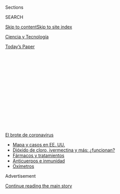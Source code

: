 <div id="app">

<div>

<div>

<div>

<div class="NYTAppHideMasthead css-1q2w90k e1suatyy0">

<div class="section css-ui9rw0 e1suatyy2">

<div class="css-eph4ug er09x8g0">

<div class="css-6n7j50">

</div>

<span class="css-1dv1kvn">Sections</span>

<div class="css-10488qs">

<span class="css-1dv1kvn">SEARCH</span>

</div>

[Skip to content](#site-content)[Skip to site index](#site-index)

</div>

<div id="masthead-section-label" class="css-1wr3we4 eaxe0e00">

[Ciencia y
Tecnología](https://www.nytimes.com/es/section/ciencia-y-tecnologia)

</div>

<div class="css-10698na e1huz5gh0">

</div>

</div>

<div id="masthead-bar-one" class="section hasLinks css-15hmgas e1csuq9d3">

<div class="css-uqyvli e1csuq9d0">

</div>

<div class="css-1uqjmks e1csuq9d1">

</div>

<div class="css-9e9ivx">

[](https://myaccount.nytimes.com/auth/login?response_type=cookie&client_id=vi)

</div>

<div class="css-1bvtpon e1csuq9d2">

[Today’s
Paper](https://www.nytimes.com/section/todayspaper)

</div>

</div>

</div>

</div>

<div data-aria-hidden="false">

<div id="site-content" data-role="main">

<div>

<div class="css-1aor85t" style="opacity:0.000000001;z-index:-1;visibility:hidden">

<div class="css-1hqnpie">

<div class="css-epjblv">

<span class="css-17xtcya">[Ciencia y
Tecnología](/es/section/ciencia-y-tecnologia)</span><span class="css-x15j1o">|</span><span class="css-fwqvlz">Un
estudio revela que los niños podrían portar altos niveles de
coronavirus</span>

</div>

<div class="css-k008qs">

<div class="css-1iwv8en">

<span class="css-18z7m18"></span>

<div>

</div>

</div>

<span class="css-1n6z4y">https://nyti.ms/30hGuFC</span>

<div class="css-1705lsu">

<div class="css-4xjgmj">

<div class="css-4skfbu" data-role="toolbar" data-aria-label="Social Media Share buttons, Save button, and Comments Panel with current comment count" data-testid="share-tools">

  - 
  - 
  - 
  - 
    
    <div class="css-6n7j50">
    
    </div>

  - 

</div>

</div>

</div>

</div>

</div>

</div>

<div id="NYT_TOP_BANNER_REGION" class="css-13pd83m">

<div>

<div id="styln-prism-menu-1594831588949" class="section interactive-content interactive-size-medium css-1edisqu">

<div class="css-17ih8de interactive-body">

<div id="scroll-container" class="css-1gj85ro">

[<span class="styln-title-wrap"><span class="css-1pje3qr">El brote
de</span><span class="css-1pje3qr">
coronavirus</span></span>](https://www.nytimes.com/es/spotlight/coronavirus?action=click&pgtype=Article&state=default&region=TOP_BANNER&context=storylines_menu)

  - [Mapa y casos en EE.
    UU.](https://www.nytimes.com/es/interactive/2020/espanol/mundo/coronavirus-en-estados-unidos.html?action=click&pgtype=Article&state=default&region=TOP_BANNER&context=storylines_menu)
  - [Dióxido de cloro, ivermectina y más:
    ¿funcionan?](https://www.nytimes.com/es/2020/07/23/espanol/america-latina/bolivia-cloro-coronavirus-ivermectina.html?action=click&pgtype=Article&state=default&region=TOP_BANNER&context=storylines_menu)
  - [Fármacos y
    tratamientos](https://www.nytimes.com/es/interactive/2020/science/coronavirus-tratamientos-curas.html?action=click&pgtype=Article&state=default&region=TOP_BANNER&context=storylines_menu)
  - [Anticuerpos e
    inmunidad](https://www.nytimes.com/es/2020/07/28/espanol/ciencia-y-tecnologia/anticuerpos-coronavirus-inmunidad.html?action=click&pgtype=Article&state=default&region=TOP_BANNER&context=storylines_menu)
  - [Oxímetros](https://www.nytimes.com/es/2020/04/29/espanol/estilos-de-vida/oximetro-para-que-sirve.html?action=click&pgtype=Article&state=default&region=TOP_BANNER&context=storylines_menu)

</div>

</div>

</div>

</div>

</div>

<div id="top-wrapper" class="css-1sy8kpn">

<div id="top-slug" class="css-l9onyx">

Advertisement

</div>

[Continue reading the main
story](#after-top)

<div class="ad top-wrapper" style="text-align:center;height:100%;display:block;min-height:250px">

<div id="top" class="place-ad" data-position="top" data-size-key="top">

</div>

</div>

<div id="after-top">

</div>

</div>

<div>

<div id="sponsor-wrapper" class="css-1hyfx7x">

<div id="sponsor-slug" class="css-19vbshk">

Supported by

</div>

[Continue reading the main
story](#after-sponsor)

<div id="sponsor" class="ad sponsor-wrapper" style="text-align:center;height:100%;display:block">

</div>

<div id="after-sponsor">

</div>

</div>

<div class="css-186x18t">

</div>

<div class="css-1vkm6nb ehdk2mb0">

# Un estudio revela que los niños podrían portar altos niveles de coronavirus

</div>

La investigación no prueba que los niños infectados sean contagiosos,
pero debería tomarse en cuenta en el debate sobre el regreso a las
escuelas, dijeron algunos expertos.

<div class="css-79elbk" data-testid="photoviewer-wrapper">

<div class="css-z3e15g" data-testid="photoviewer-wrapper-hidden">

</div>

<div class="css-1a48zt4 ehw59r15" data-testid="photoviewer-children">

![<span class="css-16f3y1r e13ogyst0" data-aria-hidden="true">Una prueba
de coronavirus en una clínica móvil en la iglesia Walker Temple AME en
el sur de Los Ángeles en
julio</span><span class="css-cnj6d5 e1z0qqy90" itemprop="copyrightHolder"><span class="css-1ly73wi e1tej78p0">Credit...</span><span><span>Mario
Tama/Getty
Images</span></span></span>](https://static01.nyt.com/images/2020/08/01/science/31virus-children-ES/30VIRUS-CHILDREN1-articleLarge.jpg?quality=75&auto=webp&disable=upscale)

</div>

</div>

<div class="css-18e8msd">

<div class="css-vp77d3 epjyd6m0">

<div class="css-1baulvz">

Por [<span class="css-1baulvz last-byline" itemprop="name">Apoorva
Mandavilli</span>](https://www.nytimes.com/by/apoorva-mandavilli)

</div>

</div>

  - 
    
    <div class="css-ld3wwf e16638kd2">
    
    Publicado 31 de julio de 2020Actualizado 3 de agosto de
    2020
    
    </div>

  - 
    
    <div class="css-4xjgmj">
    
    <div class="css-pvvomx" data-role="toolbar" data-aria-label="Social Media Share buttons, Save button, and Comments Panel with current comment count" data-testid="share-tools">
    
      - 
      - 
      - 
      - 
        
        <div class="css-6n7j50">
        
        </div>
    
      - 
    
    </div>
    
    </div>

</div>

<div class="css-mdjrty">

[Read in
English](https://www.nytimes.com/2020/07/30/health/coronavirus-children.html "Read in English")

</div>

</div>

<div class="section meteredContent css-1r7ky0e" name="articleBody" itemprop="articleBody">

<div class="css-1fanzo5 StoryBodyCompanionColumn">

<div class="css-53u6y8">

[Regístrate para recibir nuestro
boletín](https://www.nytimes.com/newsletters/el-times) con lo mejor de
The New York Times.

-----

Ha sido una frase reconfortante en el debate nacional sobre la
reapertura de las escuelas: la mayor parte de los niños pequeños se
libran del
[coronavirus](https://www.nytimes.com/es/interactive/2020/espanol/mundo/coronavirus-en-estados-unidos.html)
y no parecen contagiar a otros, al menos no muy a menudo.

Pero el jueves 30 de julio, un estudio introdujo un giro inesperado e
indeseable a esta historia.

Según la investigación, los niños infectados [tienen al menos la misma
cantidad de coronavirus en nariz y
garganta](https://jamanetwork.com/journals/jamapediatrics/fullarticle/2768952)
que los adultos infectados. De hecho, los autores descubrieron que los
niños menores de cinco años pueden albergar hasta 100 veces más virus en
el tracto respiratorio superior que los adultos.

Esa medida no necesariamente prueba que los niños transmiten el virus a
otros. Aún así, los hallazgos deberían influir en el debate sobre la
reapertura de las escuelas, dijeron varios expertos.

“La situación de la escuela es muy complicada; hay muchos matices más
allá del científico”, dijo Taylor Heald-Sargent, experta en enfermedades
infecciosas pediátricas del Hospital de Niños Ann and Robert H. Lurie de
Chicago, quien dirigió el estudio, publicado en JAMA Pediatrics.

</div>

</div>

<div class="css-1fanzo5 StoryBodyCompanionColumn">

<div class="css-53u6y8">

“Pero una conclusión es que no podemos suponer que solo porque los niños
no se están enfermando, o no se están enfermando mucho, no tienen el
virus”.

El estudio no carece de advertencias: fue pequeño y no especificó sexo u
origen étnico o racial, o si tenían condiciones subyacentes. Las pruebas
buscaron ARN viral, piezas genéticas del coronavirus, en lugar del virus
en sí. (Su material genético es ARN, no ADN).

Aún así, los expertos se alarmaron al saber que los niños pequeños
pueden portar cantidades significativas del coronavirus.

“He escuchado a muchas personas decir: ‘Bueno, los niños no son
susceptibles, los niños no se infectan’. Y esto claramente muestra que
no es verdad”, dijo Stacey Schultz-Cherry, viróloga del St. Jude
Children’s Research Hospital.

“Creo que este es un primer paso importante, muy importante, para
entender el papel que tienen los niños en la transmisión”.

</div>

</div>

<div class="css-1fanzo5 StoryBodyCompanionColumn">

<div class="css-53u6y8">

Jason Kindrachuk, virólogo de la Universidad de Manitoba, dijo: “Ahora
que llegamos a fines de julio e intentamos abrir las escuelas el próximo
mes, esto realmente necesita tomarse en consideración”.

La prueba de diagnóstico estándar amplifica el material genético del
virus en ciclos con la señal cada vez más brillante en cada ronda.
Mientras más virus haya en el hisopo inicialmente, menos ciclos se
necesitarán para obtener un resultado claro.

Heald-Sargent, que tiene interés en la investigación de los coronavirus,
comenzó a notar que las pruebas de los niños regresaban con bajos
“umbrales de ciclo” (CT, por su sigla en inglés), lo que sugería que
sus muestras estaban llenas de virus.

Intrigada, llamó al laboratorio del hospital un domingo y pidió que
revisaran los resultados de las pruebas de las últimas semanas. “Ni
siquiera era algo que nos propusimos buscar”, dijo.

Ella y sus colegas analizaron muestras recolectadas con hisopos
nasofaríngeos entre el 23 de marzo y el 27 de abril en sitios de
pruebas hechas en autos en Chicago y de personas que acudieron al
hospital por cualquier motivo, incluidos los síntomas de la COVID-19.

Observaron los hisopos recabados de 145 personas: 46 niños menores de
cinco años; 51 niños de entre cinco y 17 años; y 48 adultos de entre 18
y 65 años. Para evitar las críticas de que se esperaba que los niños
realmente enfermos tuvieran muchos virus, el equipo excluyó a los niños
que necesitaron oxígeno suplementario. La mayoría de los niños en el
estudio tuvieron solo fiebre o tos, dijo Heald-Sargent.

Para comparar los grupos de manera justa, el equipo incluyó solo niños y
adultos que tenían síntomas leves a moderados y sobre los cuales había
información sobre el momento en que comenzaron los síntomas.
Heald-Sargent excluyó a las personas que no tenían síntomas y que no
recordaban cuándo habían comenzado a sentirse enfermas, así como a
aquellas que tuvieron síntomas durante más de una semana antes de la
prueba.

</div>

</div>

<div class="css-1fanzo5 StoryBodyCompanionColumn">

<div class="css-53u6y8">

Los resultados confirmaron el presentimiento de Heald-Sargent: los niños
y adultos tenían CT similares, con una mediana de aproximadamente 11 y
hasta 17. Pero los niños menores de cinco años tenían un CT
significativamente más bajo, de aproximadamente 6,5. El límite superior
del rango en estos niños era un CT de 12, sin embargo, sigue siendo
comparable a los de los niños mayores y los adultos.

“Definitivamente muestra que los niños tienen niveles de virus similares
y, quizás, incluso más altos que los adultos”, dijo Heald-Sargent. “No
sería sorprendente si pudieran arrojar” el virus y transmitirlo a otros.

</div>

</div>

<div class="css-79elbk" data-testid="photoviewer-wrapper">

<div class="css-z3e15g" data-testid="photoviewer-wrapper-hidden">

</div>

<div class="css-1a48zt4 ehw59r15" data-testid="photoviewer-children">

![<span class="css-16f3y1r e13ogyst0" data-aria-hidden="true">“Una
conclusión es que no podemos suponer que solo porque los niños no se
están enfermando, o no se están enfermando mucho, no tienen el virus”,
dijo una de las expertas en enfermedades
infecciosas.</span><span class="css-cnj6d5 e1z0qqy90" itemprop="copyrightHolder"><span class="css-1ly73wi e1tej78p0">Credit...</span><span>Tom
Brenner/Reuters</span></span>](https://static01.nyt.com/images/2020/07/30/science/31virus-children-ES-02/merlin_171979788_859ad6e5-7a26-4f54-ab55-3acbf62e70b6-articleLarge.jpg?quality=75&auto=webp&disable=upscale)

</div>

</div>

<div class="css-1fanzo5 StoryBodyCompanionColumn">

<div class="css-53u6y8">

Los resultados son consistentes con aquellos de un [estudio alemán
con 47 niños
infectados](https://www.nytimes.com/2020/05/05/health/coronavirus-children-transmission-school.html)
de entre uno y 11 años de edad, que mostró que los niños que no tenían
síntomas tenían cargas virales tan altas como las de los adultos, o
incluso mayores. Y un estudio reciente de Francia halló que los niños
asintomáticos tenían [CT de valores
similares](https://academic.oup.com/cid/article/doi/10.1093/cid/ciaa1044/5876373)
a los de niños con síntomas.

Los valores de CT son un indicador razonable de la cantidad de
coronavirus presente, dijo Kindrachuk, quien usó esta métrica durante
los brotes de ébola en África occidental.

Aún así, él y otros dijeron que, idealmente, los investigadores deberían
cultivar virus infecciosos a partir de muestra, en lugar de analizar
solo el ARN del virus.

“Sospecho que probablemente se traducirá en que también hay más virus
reales allí, pero no podemos decir eso sin ver los datos”, dijo Juliet
Morrison, viróloga de la Universidad de California en Riverside.

</div>

</div>

<div class="css-1fanzo5 StoryBodyCompanionColumn">

<div class="css-53u6y8">

Algunos virus de ARN se multiplican rápidamente y son propensos a
errores genéticos que hacen que el virus sea incapaz de infectar a las
células. Algunos ARN detectados en niños pueden representar estos virus
“defectuosos”: “Necesitamos entender cuánto de eso son realmente virus
infecciosos”, dijo Schultz-Cherry.

(Los investigadores dijeron que no tenían acceso al tipo de laboratorio
de alta seguridad requerido para cultivar coronavirus infecciosos, pero
otros equipos [han cultivado
virus](https://pubmed.ncbi.nlm.nih.gov/32603290/) de muestras de niños).

Todos los expertos enfatizaron que los hallazgos al menos indican que
los niños pueden infectarse. Aquellos que albergan una gran cantidad de
virus pueden contagiarlo a otros en sus hogares, o a maestros y otros
miembros del personal cuando las escuelas vuelvan a abrir.

Muchos distritos escolares planean proteger a los estudiantes y miembros
del personal mediante la implementación de distanciamiento físico,
cubrebocas de tela e higiene de manos. Pero no queda claro en qué medida
podrán los miembros del personal y los profesores evitar que los niños
pequeños se acerquen demasiado a otros, dijo Kindrachuk.

“Francamente, no he visto mucha discusión sobre cómo se va a controlar
ese aspecto”, dijo.

Las observaciones de escuelas en varios países han sugerido que, al
menos en lugares con brotes leves y donde se aplican medidas
preventivas, los niños no parecen transmitir el virus a otros de manera
eficiente.

Las respuestas inmunes fuertes en los niños podrían limitar la cantidad
de virus que pueden transmitir a otros y por cuánto tiempo. La salud
general de los niños, las afecciones subyacentes como la obesidad y la
diabetes, y el sexo también pueden influir en la capacidad de transmitir
el virus.

Algunos expertos han sugerido que los niños [pueden transmitir menos
virus](https://www.nytimes.com/2020/06/30/us/coronavirus-schools-reopening-guidelines-aap.html)
debido a su menor capacidad pulmonar, altura u otros aspectos físicos.

</div>

</div>

<div class="css-1fanzo5 StoryBodyCompanionColumn">

<div class="css-53u6y8">

Morrison lo descartó. El virus se elimina por el tracto respiratorio
superior, no por los pulmones, destacó.

“Vamos a estar reabriendo guarderías y escuelas primarias”, dijo. Si
estos resultados se sustentan, “entonces sí, estaría preocupada”.

Apoorva Mandavilli es reportera del Times y se enfoca en ciencia y salud
global. En 2019 ganó el premio Victor Cohn a la Excelencia en Reportaje
sobre Ciencias Médicas. @apoorva\_nyc

</div>

</div>

<div>

</div>

<div class="css-1fanzo5 StoryBodyCompanionColumn">

<div class="css-53u6y8">

-----

</div>

</div>

</div>

<div>

</div>

<div>

</div>

<div>

</div>

<div>

<div id="bottom-wrapper" class="css-1ede5it">

<div id="bottom-slug" class="css-l9onyx">

Advertisement

</div>

[Continue reading the main
story](#after-bottom)

<div id="bottom" class="ad bottom-wrapper" style="text-align:center;height:100%;display:block;min-height:90px">

</div>

<div id="after-bottom">

</div>

</div>

</div>

</div>

</div>

## Site Index

<div>

</div>

## Site Information Navigation

  - [© <span>2020</span> <span>The New York Times
    Company</span>](https://help.nytimes.com/hc/en-us/articles/115014792127-Copyright-notice)

<!-- end list -->

  - [NYTCo](https://www.nytco.com/)
  - [Contact
    Us](https://help.nytimes.com/hc/en-us/articles/115015385887-Contact-Us)
  - [Work with us](https://www.nytco.com/careers/)
  - [Advertise](https://nytmediakit.com/)
  - [T Brand Studio](http://www.tbrandstudio.com/)
  - [Your Ad
    Choices](https://www.nytimes.com/privacy/cookie-policy#how-do-i-manage-trackers)
  - [Privacy](https://www.nytimes.com/privacy)
  - [Terms of
    Service](https://help.nytimes.com/hc/en-us/articles/115014893428-Terms-of-service)
  - [Terms of
    Sale](https://help.nytimes.com/hc/en-us/articles/115014893968-Terms-of-sale)
  - [Site
    Map](https://spiderbites.nytimes.com)
  - [Help](https://help.nytimes.com/hc/en-us)
  - [Subscriptions](https://www.nytimes.com/subscription?campaignId=37WXW)

</div>

</div>

</div>

</div>
